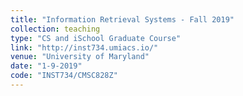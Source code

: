 ```yaml
---
title: "Information Retrieval Systems - Fall 2019"
collection: teaching
type: "CS and iSchool Graduate Course"
link: "http://inst734.umiacs.io/"
venue: "University of Maryland"
date: "1-9-2019"
code: "INST734/CMSC828Z"
---
```

